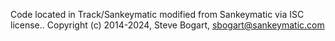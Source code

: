 Code located in Track/Sankeymatic modified from Sankeymatic via ISC license.. Copyright (c) 2014-2024, Steve Bogart, <sbogart@sankeymatic.com>
